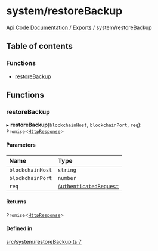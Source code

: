 # system/restoreBackup
 
[Api Code Documentation](../README.md) / [Exports](../modules.md) / system/restoreBackup

## Table of contents

### Functions

- [restoreBackup](system_restoreBackup.md#restorebackup)

## Functions

### restoreBackup

▸ **restoreBackup**(`blockchainHost`, `blockchainPort`, `req`): `Promise`<[`HttpResponse`](httpd_lib.md#httpresponse)\>

#### Parameters

| Name | Type |
| :------ | :------ |
| `blockchainHost` | `string` |
| `blockchainPort` | `number` |
| `req` | [`AuthenticatedRequest`](../interfaces/httpd_lib.AuthenticatedRequest.md) |

#### Returns

`Promise`<[`HttpResponse`](httpd_lib.md#httpresponse)\>

#### Defined in

[src/system/restoreBackup.ts:7](https://github.com/openkfw/TruBudget/blob/0804644/api/src/system/restoreBackup.ts#L7)
